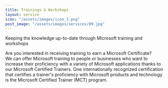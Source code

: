 ```yaml
---
title: Trainings & Workshops
layout: service
icon: "/assets/images/icon_3.png"
post_image: "/assets/images/services/09.jpg"
---
```


<p>Keeping the knowledge up-to-date through Microsoft training and workshops</p>
<p>Are you interested in receiving training to earn a Microsoft Certificate? <br> We can offer Microsoft training to people or businesses who want to increase their proficiency with a variety of Microsoft applications thanks to our Microsoft Certified Trainers. One internationally recognized certification that certifies a trainer's proficiency with Microsoft products and technology is the Microsoft Certified Trainer (MCT) program.